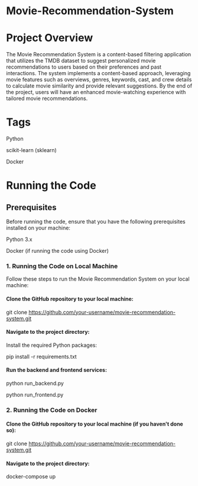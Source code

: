 # Movie-Recommendation-System


# Project Overview

The Movie Recommendation System is a content-based filtering application that utilizes the TMDB dataset to suggest personalized movie recommendations to users based on their preferences and past interactions. The system implements a content-based approach, leveraging movie features such as overviews, genres, keywords, cast, and crew details to calculate movie similarity and provide relevant suggestions. By the end of the project, users will have an enhanced movie-watching experience with tailored movie recommendations.

# Tags

Python

scikit-learn (sklearn)

Docker

# Running the Code

## Prerequisites

Before running the code, ensure that you have the following prerequisites installed on your machine:

Python 3.x

Docker (if running the code using Docker)

### 1. Running the Code on Local Machine
Follow these steps to run the Movie Recommendation System on your local machine:

#### Clone the GitHub repository to your local machine:

git clone https://github.com/your-username/movie-recommendation-system.git

#### Navigate to the project directory:

Install the required Python packages:

pip install -r requirements.txt


#### Run the backend and frontend services:

python run_backend.py

python run_frontend.py


### 2. Running the Code on Docker


#### Clone the GitHub repository to your local machine (if you haven't done so):

git clone https://github.com/your-username/movie-recommendation-system.git

#### Navigate to the project directory:

docker-compose up






